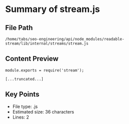 # Summary of stream.js
  
## File Path
`/home/tabs/seo-engineering/api/node_modules/readable-stream/lib/internal/streams/stream.js`

## Content Preview
```
module.exports = require('stream');

[...truncated...]
```

## Key Points
- File type: .js
- Estimated size: 36 characters
- Lines: 2

